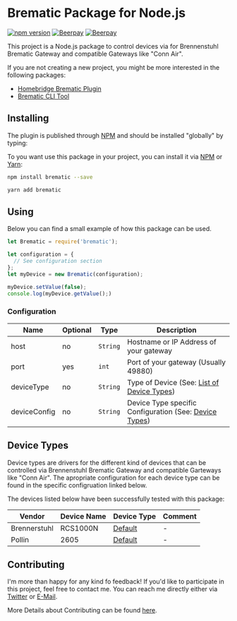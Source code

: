 # Brematic Package for Node.js
[![npm version](https://badge.fury.io/js/brematic.svg)](https://badge.fury.io/js/brematic)
[![Beerpay](https://beerpay.io/cvieth/brematic/badge.svg?style=beer)](https://beerpay.io/cvieth/brematic)
[![Beerpay](https://beerpay.io/cvieth/brematic/make-wish.svg?style=flat)](https://beerpay.io/cvieth/brematic)


This project is a Node.js package to control devices via for Brennenstuhl Brematic Gateway and compatible Gateways like "Conn Air".

If you are not creating a new project, you might be more interested in the following packages:
 * [Homebridge Brematic Plugin](https://www.github.com/cvieth/homebridge-brematic)
 * [Brematic CLI Tool](https://www.github.com/cvieth/brematic-cli)

## Installing
The plugin is published through [NPM](https://www.npmjs.com/package/homebridge-brematic) and
should be installed "globally" by typing:

To you want use this package in your project, you can install it via [NPM](https://www.npmjs.com/) or [Yarn](https://yarnpkg.com/):

```bash
npm install brematic --save
```

```bash
yarn add brematic
```

## Using

Below you can find a small example of how this package can be used.

```javascript
let Brematic = require('brematic');

let configuration = {
  // See configuration section
};
let myDevice = new Brematic(configuration);

myDevice.setValue(false);
console.log(myDevice.getValue();)
```
### Configuration

| Name         | Optional | Type     | Description                                                             |
| ------------ | -------- | -------- | ----------------------------------------------------------------------- |
| host         | no       | `String` | Hostname or IP Address of your gateway                                  |
| port         | yes      | `int`    | Port of your gateway (Usually 49880)                                    |
| deviceType   | no       | `String` | Type of Device (See: [List of Device Types](#device-types))             |
| deviceConfig | no       | `String` | Device Type specific Configuration (See: [Device Types](#device-types)) |

## Device Types

Device types are drivers for the different kind of devices that can be controlled via Brennenstuhl Brematic Gateway and compatible Garteways like "Conn Air". The apropriate configuration for each device type can be found in the specific configruation linked below.

The devices listed below have been successfully tested with this package:

| Vendor       | Device Name | Device Type                   | Comment |
| ------------ | ----------- | ----------------------------- | ------- |
| Brennerstuhl | RCS1000N    | [Default](devices/default.md) | -       |
| Pollin       | 2605        | [Default](devices/default.md) | -       |

## Contributing

I'm more than happy for any kind fo feedback! If you'd like to participate in this project, feel free to contact me. You can reach me directly either via [Twitter](https://twitter.com/evilop) or [E-Mail](mailto:christoph@vieth.me).

More Details about Contributing can be found [here](CONTRIBUTING.md).